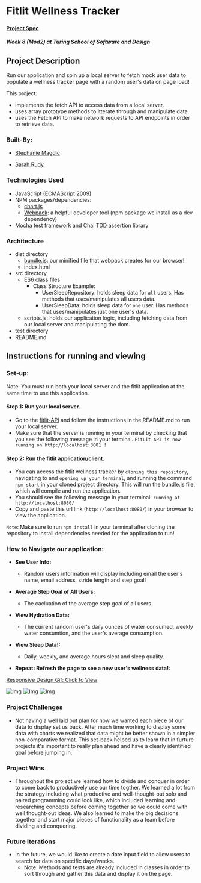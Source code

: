 # Fitlit Wellness Tracker

#### [Project Spec](https://frontend.turing.edu/projects/fitlit.html)

##### Week 8 (Mod2) at Turing School of Software and Design

## Project Description

Run our application and spin up a local server to fetch mock user data to populate a wellness tracker page with a random user's data on page load! 

This project:
  - implements the fetch API to access data from a local server.
  - uses array prototype methods to itterate through and manipulate data.
  - uses the Fetch API to make network requests to API endpoints in order to retrieve data.
 
### Built-By:

* [Stephanie Magdic](https://github.com/stephaniemagdic)

* [Sarah Rudy](https://github.com/sarahrudy)


### Technologies Used 

* JavaScript (ECMAScript 2009)
* NPM packages/dependencies: 
  * [chart.js](https://www.chartjs.org/)
  * [Webpack](https://www.npmjs.com/package/webpack): a helpful developer tool (npm package we install as a dev dependency)
* Mocha test framework and Chai TDD assertion library

### Architecture

* dist directory
  * [bundle.js](https://www.simplethread.com/javascript-modules-and-code-bundling-explained/): our minified file that webpack creates for our browser!
  * index.html 
* src directory
  * ES6 class files
    * Class Structure Example:
      * UserSleepRepository: holds sleep data for `all` users. Has methods that uses/manipulates all users data. 
      * UserSleepData: holds sleep data for `one` user. Has methods that uses/manipulates just one user's data.  
  * scripts.js: holds our application logic, including fetching data from our local server and manipulating the dom.
* test directory
* README.md

## Instructions for running and viewing

### Set-up:

Note: You must run both your local server and the fitlit application at the same time to use this application.

#### Step 1: Run your local server.
  * Go to the [fitlit-API](https://github.com/turingschool-examples/fitlit-api) and follow the instructions in the README.md to run your local server.
  * Make sure that the server is running in your terminal by checking that you see the following message in your terminal. `FitLit API is now running on http://localhost:3001 !`
#### Step 2: Run the fitlit application/client.
  * You can access the fitlit wellness tracker by `cloning this repository`, navigating to and `opening up your terminal`, and running the command `npm start` in your cloned project directory. This will run the bundle.js file, which will compile and run the application.
  * You should see the following message in your terminal: `running at http://localhost:8080/`
  * Copy and paste this url link (`http://localhost:8080/`) in your browser to view the application. 
  
`Note`: Make sure to run `npm install` in your terminal after cloning the repository to install dependencies needed for the application to run!

### How to Navigate our application:  
  
* **See User Info:**  
  * Random users information will display including email the user's name, email address, stride length and step goal!

* **Average Step Goal of All Users:**  
  * The cacluation of the average step goal of all users.

* **View Hydration Data:** 
  * The current random user's daily ounces of water consumed, weekly water consumtion, and the user's average consumption.

* **View Sleep Data!:**  
  * Daily, weekly, and average hours slept and sleep quality.

* **Repeat: Refresh the page to see a new user's wellness data!:**  

[Responsive Design Gif: Click to View](https://i.ibb.co/DzZs9hd/short.gif) 

![Img](https://i.ibb.co/VHpwbty/Screen-Shot-2021-07-20-at-2-57-49-PM.png)
![Img](https://i.ibb.co/JHK42cj/Screen-Shot-2021-07-20-at-2-57-36-PM.png)
![Img](https://i.ibb.co/XFVmjMW/Screen-Shot-2021-07-20-at-2-57-01-PM.png)

### Project Challenges 
 * Not having a well laid out plan for how we wanted each piece of our data to display set us back. After much time working to display some data with charts we realized that data might be better shown in a simpler non-comparative format. This set-back helped us to learn that in furture projects it's important to really plan ahead and have a clearly identified goal before jumping in.
 
### Project Wins
 * Throughout the project we learned how to divide and conquer in order to come back to productively use our time togther. We learned a lot from the strategy including what productive and well-thought-out solo and paired programming could look like, which included learning and researching concepts before coming together so we could come with well thought-out ideas. We also learned to make the big decisions together and start major pieces of functionality as a team before dividing and conquering.

### Future Iterations
  * In the future, we would like to create a date input field to allow users to search for data on specific days/weeks.
    * Note: Methods and tests are already included in classes in order to sort through and gather this data and display it on the page.
